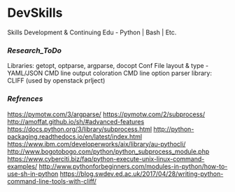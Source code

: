 # DevSkills
Skills Development &amp; Continuing Edu - Python | Bash | Etc.

### _Research_ToDo_
Libraries: getopt, optparse, argparse, docopt
Conf File layout & type - YAML/JSON
CMD line output coloration
CMD line option parser library: CLIFF (used by openstack prlject)

### _Refrences_
https://pymotw.com/3/argparse/
https://pymotw.com/2/subprocess/
http://amoffat.github.io/sh/#advanced-features
https://docs.python.org/3/library/subprocess.html
http://python-packaging.readthedocs.io/en/latest/index.html
https://www.ibm.com/developerworks/aix/library/au-pythocli/
http://www.bogotobogo.com/python/python_subprocess_module.php
https://www.cyberciti.biz/faq/python-execute-unix-linux-command-examples/
http://www.pythonforbeginners.com/modules-in-python/how-to-use-sh-in-python
https://blog.swdev.ed.ac.uk/2017/04/28/writing-python-command-line-tools-with-cliff/
